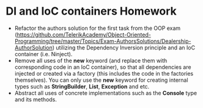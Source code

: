 # DI and IoC containers Homework

*   Refactor the authors solution for the first task from the OOP exam (https://github.com/TelerikAcademy/Object-Oriented-Programming/tree/master/Topics/Exam-AuthorsSolutions/Dealership-AuthorSolution) utilizing the Dependency Inversion principle and an IoC container (i.e. Ninject).
  * Remove all uses of the **new** keyword (and replace them with corresponding code in an IoC container), so that all dependencies are injected or created via a factory (this includes the code in the factories themselves). You can only use the **new** keyword for creating internal types such as **StringBuilder**, **List**, **Exception** and etc.
  * Abstract all uses of concrete implementations such as the **Console** type and its methods. 